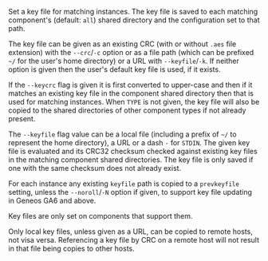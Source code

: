 Set a key file for matching instances. The key file is saved to each
matching component's (default: `all`) shared directory and the
configuration set to that path.

The key file can be given as an existing CRC (with or without `.aes`
file extension) with the `--crc`/`-c` option or as a file path (which
can be prefixed `~/` for the user's home directory) or a URL with
`--keyfile`/`-k`. If neither option is given then the user's default key
file is used, if it exists.

If the `--keycrc` flag is given it is first converted to upper-case
and then if it matches an existing key file in the component shared
directory then that is used for matching instances. When `TYPE` is not
given, the key file will also be copied to the shared directories of
other component types if not already present.

The `--keyfile` flag value can be a local file (including a prefix
of `~/` to represent the home directory), a URL or a dash `-` for
`STDIN`. The given key file is evaluated and its CRC32 checksum checked
against existing key files in the matching component shared directories.
The key file is only saved if one with the same checksum does not
already exist. 

For each instance any existing `keyfile` path is copied to a
`prevkeyfile` setting, unless the `--noroll`/`-N` option if given, to
support key file updating in Geneos GA6 and above.

Key files are only set on components that support them.

Only local key files, unless given as a URL, can be copied to remote
hosts, not visa versa. Referencing a key file by CRC on a remote host
will not result in that file being copies to other hosts.
